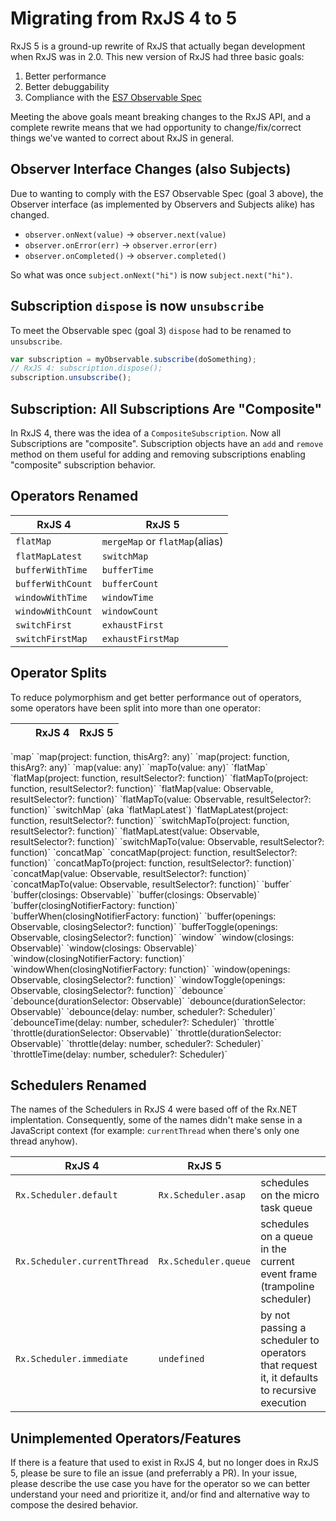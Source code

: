 # Migrating from RxJS 4 to 5

RxJS 5 is a ground-up rewrite of RxJS that actually began development when RxJS was in 2.0. This new version of RxJS had
three basic goals:

1. Better performance
2. Better debuggability
3. Compliance with the [ES7 Observable Spec](https://github.com/zenparsing/es-observable)

Meeting the above goals meant breaking changes to the RxJS API, and a complete rewrite means that we had opportunity
to change/fix/correct things we've wanted to correct about RxJS in general.

## Observer Interface Changes (also Subjects)

Due to wanting to comply with the ES7 Observable Spec (goal 3 above), the Observer interface (as implemented by
Observers and Subjects alike) has changed.

- `observer.onNext(value)` -> `observer.next(value)`
- `observer.onError(err)` -> `observer.error(err)`
- `observer.onCompleted()` -> `observer.completed()`

So what was once `subject.onNext("hi")` is now `subject.next("hi")`.

## Subscription `dispose` is now `unsubscribe`

To meet the Observable spec (goal 3) `dispose` had to be renamed to `unsubscribe`.

```js
var subscription = myObservable.subscribe(doSomething);
// RxJS 4: subscription.dispose();
subscription.unsubscribe();
```


## Subscription: All Subscriptions Are "Composite"

In RxJS 4, there was the idea of a `CompositeSubscription`. Now all Subscriptions are "composite".
Subscription objects have an `add` and `remove` method on them useful for adding and removing subscriptions
enabling "composite" subscription behavior.



## Operators Renamed

|RxJS 4|RxJS 5|
|---|---|
|`flatMap`|`mergeMap` or `flatMap`(alias)|
|`flatMapLatest`|`switchMap`|
|`bufferWithTime`|`bufferTime`|
|`bufferWithCount`|`bufferCount`|
|`windowWithTime`|`windowTime`|
|`windowWithCount`|`windowCount`|
|`switchFirst`|`exhaustFirst`|
|`switchFirstMap`|`exhaustFirstMap`|

## Operator Splits

To reduce polymorphism and get better performance out of operators, some operators have been split into more than one operator:

<table>
  <thead>
   <tr>
    <th><th>
    <th>RxJS 4</th>
    <th>RxJS 5</th>
   </tr>
  </thead>
</table>
<tr>
  <td rowspan="2">`map`</td>
  <td>`map(project: function, thisArg?: any)`</td>
  <td>`map(project: function, thisArg?: any)`</td>
</tr>
<tr>
  <td>`map(value: any)`</td>
  <td>`mapTo(value: any)`</td>
</tr>
<tr>
  <td rowspan="2">`flatMap`</td>
  <td>`flatMap(project: function, resultSelector?: function)`</td>
  <td>`flatMapTo(project: function, resultSelector?: function)`</td>
</tr>
<tr>
  <td>`flatMap(value: Observable, resultSelector?: function)`</td>
  <td>`flatMapTo(value: Observable, resultSelector?: function)`</td>
</tr>
<tr>
  <td rowspan="2">`switchMap` (aka `flatMapLatest`)</td>
  <td>`flatMapLatest(project: function, resultSelector?: function)`</td>
  <td>`switchMapTo(project: function, resultSelector?: function)`</td>
</tr>
<tr>
  <td>`flatMapLatest(value: Observable, resultSelector?: function)`</td>
  <td>`switchMapTo(value: Observable, resultSelector?: function)`</td>
</tr>
<tr>
  <td rowspan="2">`concatMap`</td>
  <td>`concatMap(project: function, resultSelector?: function)`</td>
  <td>`concatMapTo(project: function, resultSelector?: function)`</td>
</tr>
<tr>
  <td>`concatMap(value: Observable, resultSelector?: function)`</td>
  <td>`concatMapTo(value: Observable, resultSelector?: function)`</td>
</tr>
<tr>
  <td rowspan="3">`buffer`</td>
  <td>`buffer(closings: Observable)`</td>
  <td>`buffer(closings: Observable)`</td>
</tr>
<tr>
  <td>`buffer(closingNotifierFactory: function)`</td>
  <td>`bufferWhen(closingNotifierFactory: function)`</td>
</tr>
<tr>
  <td>`buffer(openings: Observable, closingSelector?: function)`</td>
  <td>`bufferToggle(openings: Observable, closingSelector?: function)`</td>
</tr>
<tr>
  <td rowspan="3">`window`</td>
  <td>`window(closings: Observable)`</td>
  <td>`window(closings: Observable)`</td>
</tr>
<tr>
  <td>`window(closingNotifierFactory: function)`</td>
  <td>`windowWhen(closingNotifierFactory: function)`</td>
</tr>
<tr>
  <td>`window(openings: Observable, closingSelector?: function)`</td>
  <td>`windowToggle(openings: Observable, closingSelector?: function)`</td>
</tr>
<tr>
  <td rowspan="2">`debounce`</td>
  <td>`debounce(durationSelector: Observable)`</td>
  <td>`debounce(durationSelector: Observable)`</td>
</tr>
<tr>
  <td>`debounce(delay: number, scheduler?: Scheduler)`</td>
  <td>`debounceTime(delay: number, scheduler?: Scheduler)`</td>
</tr>
<tr>
  <td rowspan="2">`throttle`</td>
  <td>`throttle(durationSelector: Observable)`</td>
  <td>`throttle(durationSelector: Observable)`</td>
</tr>
<tr>
  <td>`throttle(delay: number, scheduler?: Scheduler)`</td>
  <td>`throttleTime(delay: number, scheduler?: Scheduler)`</td>
</tr>


## Schedulers Renamed

The names of the Schedulers in RxJS 4 were based off of the Rx.NET implentation. Consequently, some of the names
didn't make sense in a JavaScript context (for example: `currentThread` when there's only one thread anyhow).

|RxJS 4|RxJS 5||
|------|------|---|
|`Rx.Scheduler.default`|`Rx.Scheduler.asap`|schedules on the micro task queue|
|`Rx.Scheduler.currentThread`|`Rx.Scheduler.queue`|schedules on a queue in the current event frame (trampoline scheduler)|
|`Rx.Scheduler.immediate`|`undefined`|by not passing a scheduler to operators that request it, it defaults to recursive execution|


## Unimplemented Operators/Features

If there is a feature that used to exist in RxJS 4, but no longer does in RxJS 5, please be sure to file an issue (and preferrably a PR).
In your issue, please describe the use case you have for the operator so we can better understand your need and prioritize it, and/or find
and alternative way to compose the desired behavior.